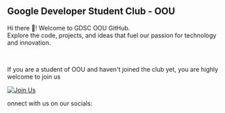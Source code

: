 ## Google Developer Student Club - OOU 

<p>Hi there 👋! Welcome to GDSC OOU GitHub. <br />
Explore the code, projects, and ideas that fuel our passion for technology and innovation.</p>

<br />

<p>If you are a student of OOU and haven't joined the club yet, you are highly welcome to join us</p>

[![Join Us](https://img.shields.io/badge/Join%20Us-Developer%20Student%20Clubs-red)](https://gdsc.community.dev/olabisi-onabanjo-university/)


<p>onnect with us on our socials:</p>
